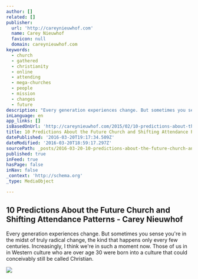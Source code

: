 ```yaml
---
author: []
related: []
publisher:
  url: 'http://careynieuwhof.com'
  name: Carey Nieuwhof
  favicon: null
  domain: careynieuwhof.com
keywords:
  - church
  - gathered
  - christianity
  - online
  - attending
  - mega-churches
  - people
  - mission
  - changes
  - future
description: "Every generation experiences change. But sometimes you sense you're in the midst of truly radical change, the kind that happens only every few centuries. Increasingly, I think we're in such a moment now. Those of us in in Western culture who are over age 30 were born into a culture that could conceivably still be called Christian."
inLanguage: en
app_links: []
isBasedOnUrl: 'http://careynieuwhof.com/2015/02/10-predictions-about-the-future-church-and-shifting-attendance-patterns/'
title: 10 Predictions About the Future Church and Shifting Attendance Patterns - Carey Nieuwhof
datePublished: '2016-03-20T19:17:34.509Z'
dateModified: '2016-03-20T18:59:17.297Z'
sourcePath: _posts/2016-03-20-10-predictions-about-the-future-church-and-shifting-attendan.md
published: true
inFeed: true
hasPage: false
inNav: false
_context: 'http://schema.org'
_type: MediaObject

---
```

<article style=""><h1>10 Predictions About the Future Church and Shifting Attendance Patterns - Carey Nieuwhof</h1><p>Every generation experiences change. But sometimes you sense you're in the midst of truly radical change, the kind that happens only every few centuries. Increasingly, I think we're in such a moment now. Those of us in in Western culture who are over age 30 were born into a culture that could conceivably still be called Christian.</p><img src="http://7214-presscdn-0-0.pagely.netdna-cdn.com/wp-content/uploads/2015/02/shutterstock_158678678.jpg" /></article>